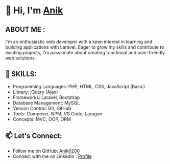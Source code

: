 # 👋 Hi, I'm [Anik](https://github.com/Anik0200)

## ABOUT ME :

I'm an enthusiastic web developer with a keen interest in learning and building applications with Laravel. 
Eager to grow my skills and contribute to exciting projects, I'm passionate about creating functional and user-friendly web solutions.

## 🌟 SKILLS:

- Programming Languages: PHP, HTML, CSS, JavaScript (Basic)
- Library: jQuery (Ajax)
- Frameworks: Laravel, Bootstrap
- Database Management: MySQL
- Version Control: Git, GitHub
- Tools: Composer, NPM, VS Code, Laragon
- Concepts: MVC, OOP, ORM

## 📫 Let's Connect: 
- Follow me on GitHub: [Anik0200](https://github.com/Anik0200)
- Connect with me on LinkedIn : [Profile](in/md-abdollah-radi-anik-a48a8a277)

